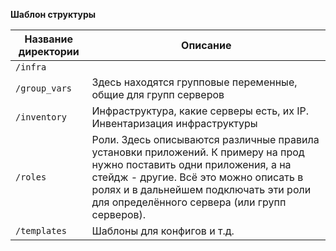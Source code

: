**Шаблон структуры**

| Название директории | Описание |
|--|--|
|`/infra`|
|`/group_vars`| Здесь находятся групповые переменные, общие для групп серверов |
|`/inventory`| Инфраструктура, какие серверы есть, их IP. Инвентаризация инфраструктуры |
|`/roles`| Роли. Здесь описываются различные правила установки приложений. К примеру на прод нужно поставить одни приложения, а на стейдж - другие. Всё это можно описать в ролях и в дальнейшем подключать эти роли для определённого сервера (или групп серверов).|
|`/templates`| Шаблоны для конфигов и т.д. |

